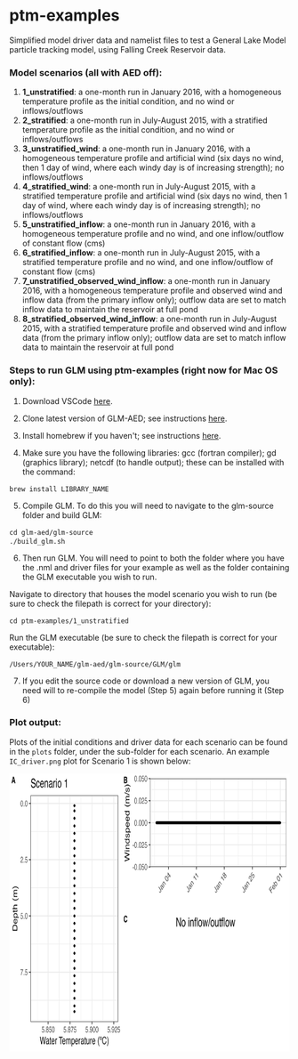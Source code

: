 # ptm-examples
Simplified model driver data and namelist files to test a General Lake Model particle tracking model, using Falling Creek Reservoir data.

### Model scenarios (all with AED off):
1. **1_unstratified**: a one-month run in January 2016, with a homogeneous temperature profile as the initial condition, and no wind or inflows/outflows
2. **2_stratified**: a one-month run in July-August 2015, with a stratified temperature profile as the initial condition, and no wind or inflows/outflows
3. **3_unstratified_wind**: a one-month run in January 2016, with a homogeneous temperature profile and artificial wind (six days no wind, then 1 day of wind, where each windy day is of increasing strength); no inflows/outflows
4. **4_stratified_wind**: a one-month run in July-August 2015, with a stratified temperature profile and artificial wind (six days no wind, then 1 day of wind, where each windy day is of increasing strength); no inflows/outflows
5. **5_unstratified_inflow**: a one-month run in January 2016, with a homogeneous temperature profile and no wind, and one inflow/outflow of constant flow (cms)
6. **6_stratified_inflow**: a one-month run in July-August 2015, with a stratified temperature profile and no wind, and one inflow/outflow of constant flow (cms)
7. **7_unstratified_observed_wind_inflow**: a one-month run in January 2016, with a homogeneous temperature profile and observed wind and inflow data (from the primary inflow only); outflow data are set to match inflow data to maintain the reservoir at full pond
8. **8_stratified_observed_wind_inflow**: a one-month run in July-August 2015, with a stratified temperature profile and observed wind and inflow data (from the primary inflow only); outflow data are set to match inflow data to maintain the reservoir at full pond

### Steps to run GLM using ptm-examples (right now for Mac OS only):

1. Download VSCode [here](https://code.visualstudio.com/). 

2. Clone latest version of GLM-AED; see instructions [here](https://github.com/AquaticEcoDynamics/GLM?tab=readme-ov-file). 

3. Install homebrew if you haven't; see instructions [here](https://brew.sh/). 

4. Make sure you have the following libraries: gcc (fortran compiler); gd (graphics library); netcdf (to handle output); these can be installed with the command:
```
brew install LIBRARY_NAME
```

5. Compile GLM. To do this you will need to navigate to the glm-source folder and build GLM:
```
cd glm-aed/glm-source
./build_glm.sh
```

6. Then run GLM. You will need to point to both the folder where you have the .nml and driver files for your example as well as the folder containing the GLM executable you wish to run.

Navigate to directory that houses the model scenario you wish to run (be sure to check the filepath is correct for your directory):
```
cd ptm-examples/1_unstratified
```
Run the GLM executable (be sure to check the filepath is correct for your executable):
```
/Users/YOUR_NAME/glm-aed/glm-source/GLM/glm
```

7. If you edit the source code or download a new version of GLM, you need will to re-compile the model (Step 5) again before running it (Step 6)

### Plot output:
Plots of the initial conditions and driver data for each scenario can be found in the `plots` folder, under the sub-folder for each scenario. An example `IC_driver.png` plot for Scenario 1 is shown below:

<img src="plots/1_unstratified/IC_drivers.png" align="center" height="500" width="950">